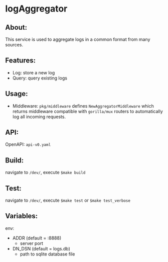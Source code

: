# logAggregator

## About:
This service is used to aggregate logs in a common format from many sources.

## Features:
- Log: store a new log
- Query: query existing logs

## Usage:
- Middleware: `pkg/middleware` defines `NewAggregatorMiddleware` which returns middleware compatible with `gorilla/mux` routers
to automatically log all incoming requests. 

## API:
OpenAPI: `api-v0.yaml`
            
## Build:
navigate to `/dev/`, execute `$make build`

## Test:
navigate to `/dev/`, execute `$make test` or `$make test_verbose`

## Variables:
env:
- ADDR (default = :8888)
    - server port
- DN_DSN (default = logs.db)
    - path to sqlite database file
